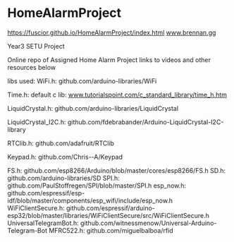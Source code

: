 # HomeAlarmProject

https://fuscior.github.io/HomeAlarmProject/index.html
www.brennan.gg

Year3 SETU Project

Online repo of Assigned Home Alarm Project
links to videos and other resources below

libs used:
WiFi.h: github.com/arduino-libraries/WiFi

Time.h: default c lib: www.tutorialspoint.com/c_standard_library/time_h.htm

LiquidCrystal.h: github.com/arduino-libraries/LiquidCrystal

LiquidCrystal_I2C.h: github.com/fdebrabander/Arduino-LiquidCrystal-I2C-library

RTClib.h: github.com/adafruit/RTClib

Keypad.h: github.com/Chris--A/Keypad

FS.h: github.com/esp8266/Arduino/blob/master/cores/esp8266/FS.h 
SD.h: github.com/arduino-libraries/SD
SPI.h: github.com/PaulStoffregen/SPI/blob/master/SPI.h
esp_now.h: github.com/espressif/esp-idf/blob/master/components/esp_wifi/include/esp_now.h
WiFiClientSecure.h: github.com/espressif/arduino-esp32/blob/master/libraries/WiFiClientSecure/src/WiFiClientSecure.h
UniversalTelegramBot.h: github.com/witnessmenow/Universal-Arduino-Telegram-Bot
MFRC522.h: github.com/miguelbalboa/rfid

